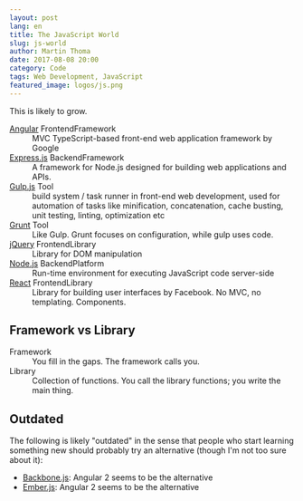 ```yaml
---
layout: post
lang: en
title: The JavaScript World
slug: js-world
author: Martin Thoma
date: 2017-08-08 20:00
category: Code
tags: Web Development, JavaScript
featured_image: logos/js.png
---
```

This is likely to grow.


<dl>
    <dt><a href="https://en.wikipedia.org/wiki/Angular_(application_platform)">Angular</a> <span class="label label-default">Frontend</span><span class="label label-info">Framework</span></dt>
    <dd>MVC TypeScript-based front-end web application framework by Google</dd>
    <dt><a href="https://en.wikipedia.org/wiki/Express.js">Express.js</a> <span class="label label-default">Backend</span><span class="label label-info">Framework</span></dt>
    <dd>A framework for Node.js designed for building web applications and APIs.</dd>
    <dt><a href="https://en.wikipedia.org/wiki/Gulp.js">Gulp.js</a> <span class="label label-info">Tool</span></dt>
    <dd>build system / task runner in front-end web development, used for automation of tasks like minification, concatenation, cache busting, unit testing, linting, optimization etc</dd>
    <dt><a href="https://en.wikipedia.org/wiki/Grunt_(software)">Grunt</a> <span class="label label-info">Tool</span></dt>
    <dd>Like Gulp. Grunt focuses on configuration, while gulp uses code.</dd>
    <dt><a href="https://en.wikipedia.org/wiki/JQuery">jQuery</a> <span class="label label-default">Frontend</span><span class="label label-info">Library</span></dt>
    <dd>Library for DOM manipulation</dd>
    <dt><a href="https://en.wikipedia.org/wiki/Node.js">Node.js</a> <span class="label label-default">Backend</span><span class="label label-info">Platform</span></dt>
    <dd>Run-time environment for executing JavaScript code server-side</dd>
    <dt><a href="https://en.wikipedia.org/wiki/React_(JavaScript_library)">React</a> <span class="label label-default">Frontend</span><span class="label label-info">Library</span></dt>
    <dd>Library for building user interfaces by Facebook. No MVC, no templating. Components.</dd>
</dl>


## Framework vs Library

<dl>
    <dt>Framework</dt>
    <dd>You fill in the gaps. The framework calls you.</dd>
    <dt>Library</dt>
    <dd>Collection of functions. You call the library functions; you write the main thing.</dd>
</dl>


## Outdated

The following is likely "outdated" in the sense that people who start learning
something new should probably try an alternative (though I'm not too sure about
it):

* [Backbone.js](https://en.wikipedia.org/wiki/Backbone.js): Angular 2 seems to be the alternative
* [Ember.js](https://en.wikipedia.org/wiki/Ember.js): Angular 2 seems to be the alternative
